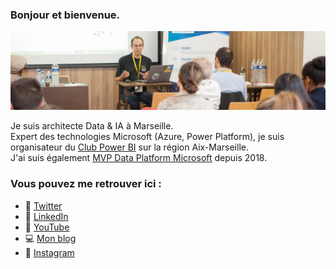 ### Bonjour et bienvenue.


<!--
**JOELCREST/JOELCREST** is a ✨ _special_ ✨ repository because its `README.md` (this file) appears on your GitHub profile.

Here are some ideas to get you started:

- 🔭 I’m currently working on ...
- 🌱 I’m currently learning ...
- 👯 I’m looking to collaborate on ...
- 🤔 I’m looking for help with ...
- 💬 Ask me about ...
- 📫 How to reach me: ...
- 😄 Pronouns: ...
- ⚡ Fun fact: ...
-->

<img src="https://github.com/JOELCREST/JOELCREST/blob/main/BanniereGitHub.jpg?raw=true">

Je suis architecte Data & IA à Marseille.  
Expert des technologies Microsoft (Azure, Power Platform), je suis organisateur du [Club Power BI](http://clubpowerbi.com/) sur la région Aix-Marseille.  
J'ai suis également [MVP Data Platform Microsoft](https://mvp.microsoft.com/fr-fr/PublicProfile/5003200?fullName=Joel%20CREST) depuis 2018. 

### Vous pouvez me retrouver ici :

- 🐤 [Twitter](http://twitter.com/joelcrest)
- 👔 [LinkedIn](http://linkedin.com/in/joelcrest)
- 📢 [YouTube](http://youtube.com/c/joelcrest)
- 💻 [Mon blog](http://joelcrest.com)
- 📸 [Instagram](http://instagram.com/joelcrest)
